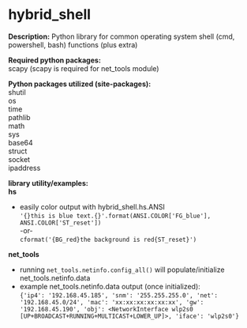 # hybrid_shell
**Description:**
Python library for common operating system shell (cmd, powershell, bash) functions (plus extra)

**Required python packages:**   
scapy (scapy is required for net_tools module)

**Python packages utilized (site-packages):**   
shutil   
os   
time   
pathlib   
math   
sys   
base64   
struct   
socket   
ipaddress   

**library utility/examples:**   
**hs**   
- easily color output with hybrid_shell.hs.ANSI   
  ```'{}this is blue text.{}'.format(ANSI.COLOR['FG_blue'], ANSI.COLOR['ST_reset'])```   
  -or-   
  ```cformat('{BG_red}the background is red{ST_reset}')```   

**net_tools**   
- running ```net_tools.netinfo.config_all()``` will populate/initialize net_tools.netinfo.data
- example net_tools.netinfo.data output (once initialized):   
  ```{'ip4': '192.168.45.185', 'snm': '255.255.255.0', 'net': '192.168.45.0/24', 'mac': 'xx:xx:xx:xx:xx:xx', 'gw': '192.168.45.190', 'obj': <NetworkInterface wlp2s0 [UP+BROADCAST+RUNNING+MULTICAST+LOWER_UP]>, 'iface': 'wlp2s0'}```
